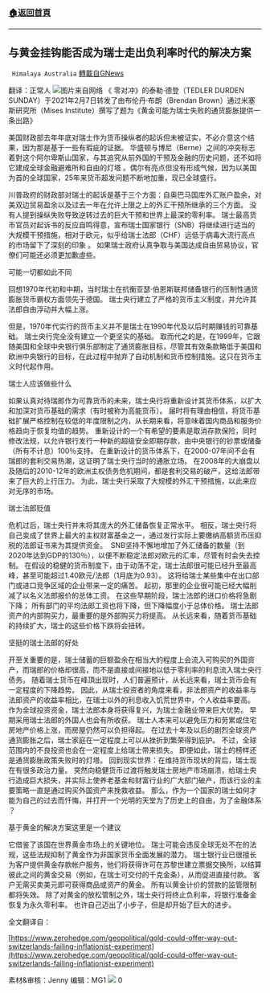 ###  [:house:返回首頁](https://github.com/ourhimalayas/txt)
---

## 与黄金挂钩能否成为瑞士走出负利率时代的解决方案
` Himalaya Australia` [轉載自GNews](https://gnews.org/zh-hans/906728/)

翻译：正常人
![]()![](https://gnews.org/wp-content/uploads/2021/02/141.jpg)图片来自网络
《 零对冲》的泰勒·德登（TEDLER DURDEN SUNDAY）于2021年2月7日转发了由布伦丹·布朗（Brendan Brown）通过米塞斯研究所（Mises Institute）撰写了题为《黄金可能为瑞士失败的通货膨胀提供一条出路》

美国财政部去年年底对瑞士作为货币操纵者的起诉但未被证实，不必介意这个结果，因为那是基于一些有瑕疵的证据。 华盛顿与博尼（Berne）之间的冲突标志着對这个阿尔卑斯山国家，与其追究从前外国的干预及金融的历史问题，还不如将它建成全球金融避难所和自由的灯塔 。偶尔有亮点但没有形成气候，因为以美国为首的全球国家，25年来货币超发问题不断地加重，现已全球盛行。

川普政府的财政部对瑞士的起诉是基于三个方面：自奥巴马国库外汇账户盈余，对美双边贸易盈余以及过去一年在允许上限之上的外汇干预所继承的三个方面。 没有人提到操纵失败导致逆转过去的巨大干预和世界上最深的零利率。 瑞士最高货币官员对起诉书的反应自鸣得意，宣布瑞士国家银行（SNB）将继续进行适当的大规模干预措施，相对于欧元，似乎给瑞士法郎（CHF）远低于病毒大流行高点的市场留下了深刻的印象 。 如果瑞士政府认真争取与美国达成自由贸易协议，官僚们可能还必须更加歉虛些。

可能一切都如此不同

回想1970年代初和中期，当时瑞士在抗衡亚瑟·伯恩斯联邦储备银行的压制性通货膨胀货币霸权方面领先于德国。 瑞士央行建立了严格的货币主义制度，并允许其法郎自由浮动并大幅上涨。

但是，1970年代实行的货币主义并不是瑞士在1990年代及以后时期赚钱的可靠基础。 瑞士央行完全没有建立一个更坚实的基础。 取而代之的是，在1999年，它跟随美国和全球中央银行俱乐部制定了通货膨胀目标，尽管其有效条款略低于美国和欧洲中央银行的目标，在此过程中抛弃了自动机制和货币控制措施。这只在货币主义时代起作用。

瑞士人应该做些什么

如果认真对待瑞郎作为可靠货币的未来，瑞士央行将重新设计其货币体系，以扩大和加深对货币基础的需求（有时被称为高能货币）。 届时将有理由相信，将货币基础扩展严格控制在较低的年度限制之内，从长期来看，将意味着国内商品和服务价格趋向于恢复均值的趋势。 重新设计的一个有希望的要素是取消存款保险，同时修改法规，以允许银行发行一种新的超级安全即期存款，由中央银行的钞票或储备（所有不计息）100％支持。 在重新设计的货币体系下，在2000-07年间不会有瑞郎的套利交易热潮，这证明了瑞士央行当时的通胀立场。 在2008年的大崩盘以及随后的2010-12年的欧洲主权债务危机期间，都是套利交易的破产，这给法郎带来了巨大的上行压力。 为此，瑞士央行采取了大规模的外汇干预措施，以此来应对无序的市场。

瑞士法郎贬值

危机过后，瑞士央行并未将其庞大的外汇储备恢复正常水平。 相反，瑞士央行将自己变成了世界上最大的主权财富基金之一，通过发行实际上要缴纳高额货币压抑税的法郎证书来为其提供资金。  SNB坚持不懈地增加了外汇储备的数量（到2020年达到GDP的130％），以便不断稳定法郎对欧元的汇率，尽管有时会失去控制。 在假设的稳健的货币制度下，由于动荡不定，瑞士法郎很可能已经升至最高峰，甚至可能超过1.40欧元/法郎（1月底为0.93）。 这将给瑞士某些集中在出口部门或进口竞争区域的企业带来一定的痛苦。 起初，那里的企业很可能已经大幅削减了以名义法郎报价的总体工资。 在这些早期阶段，瑞士法郎的进口价格将急剧下降； 所有部门的平均法郎工资也将下降，但下降幅度小于总体价格。 瑞士法郎资产的内部购买力，最重要的是外部购买力将提高。 从长远来看，随着货币基础的持续扩大，瑞士的这些价格下跌将会扭转。

坚挺的瑞士法郎的好处

开至关重要的是，瑞士储蓄的巨额盈余在相当大的程度上会流入可购买的外国资产，而瑞郎的价格却很高，而不是直接或间接地以低于零利率的利息流入瑞士央行债务。 随着瑞士货币在峰頂出现时，人们普遍预计，从长远来看，瑞士货币会有一定程度的下降趋势。 因此，从瑞士投资者的角度来看，非法郎资产的收益率与法郎资产的收益率相比，在瑞士以外的利息收入饥荒世界中，个人收益率要高。 作为全球投资资金，瑞士法郎本身将获得复兴，为瑞士金融业带来巨大优势。 早期采用瑞士法郎的外国人也会有所收获。 瑞士人本来可以避免压力和劳累或住宅房地产价格上涨，而房屋仍然可以负担得起。 在过去十年及以后的剧烈全球资产通货膨胀之后，瑞士家庭在一定程度上可以从挫折到繁荣得到庇护。 不过，全球范围内的不良投资也会在一定程度上给瑞士带来损失。 即便如此，瑞士的榜样还是通货膨胀政策失败时的灯塔。 回到现实世界：在维持货币现状的背后，瑞士现在有很多政治力量。 突然向稳健货币过渡将触发瑞士房地产市场崩溃，给瑞士央行造成巨大损失，并实际上使养老基金和财富行业的广大部门破产，而该行业的主要策略一直是通过购买外国资产来挽救收益。 那么，作为一个国家的瑞士如何才能为自己的过去而忏悔，并打开一个光明的天堂为了历史上的自由，为了金融体系 ？

基于黄金的解决方案这里是一个建议

它借鉴了该国在世界黄金市场上的关键地位。 瑞士可能会违反全球无处不在的法规，这些法规抑制了黄金作为非国家货币全面发展的潜力。 瑞士银行业已很擅长为客户提供黄金存款帐户服务，他们将获得许可在苏黎世建立票据交换所，以结算彼此之间的黄金交易（例如，在瑞士可交付的千克金条），从而促进直接付款。 客户无需买卖美元即可获得商品或资产的黄金。 所有以黄金计价的贷款的监管限制都将失效。 除了对黄金的放松管制之外，瑞士央行将终止负利率，将银行准备金恢复为永久零利率。 也许自己迈出了小步子，但是却开始了巨大的进步。

全文翻译自：

[https://www.zerohedge.com/geopolitical/gold-could-offer-way-out-switzerlands-failing-inflationist-experiment](https://www.zerohedge.com/geopolitical/gold-could-offer-way-out-switzerlands-failing-inflationist-experiment)

素材&审核：Jenny 编辑：MG1
![]()![](https://gnews.org/wp-content/uploads/2021/02/1-澳喜Logo.jpeg)
0
